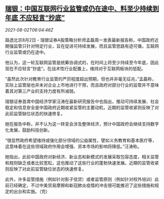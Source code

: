 <!--1627885863000-->
[瑞银：中国互联网行业监管或仍在途中、料至少持续到年底 不应轻言“抄底”](https://cn.reuters.com/article/ubs-china-www-regs-0802-idCNKBS2F30HF)
------

<div><i>2021-08-02T06:04:46Z</i></div><p>路透北京8月2日 - 瑞银证券A股策略分析师孟磊周一发表最新报告称，中国政府近期强监管只针对特定行业，旨在促进可持续发展，而且监管思路有迹可循，互联网行业监管或仍在途中。</p><p>他认为，这一轮互联网监管是统筹协调式的，在时间上将至少持续至今年底，因此现在不应轻言”抄底“。在战术性行业配置上，维持对于互联网板块的低配。</p><p>“虽然此次针对教育行业监管的严厉程度超出预期，但也并非毫无征兆，”孟磊称，实际上监管层也并未对企业上市地进行干预，而且政府对部分行业的监管并不意味着其对第三产业的支持力度有所减弱。</p><p>瑞银证券首席中国经济学家汪涛在最新研究报告中也指出，推动可持续发展、社会稳定和信息安全是中国政府近期收紧监管的主要动机，近期的监管收紧则反映了对此前监管缺位状态的快速修复。</p><p>她在报告中称，并不认为这一转变会涉及整体经济，预计中国政府会继续支持数字化发展，鼓励科技创新。</p><p>“很显然政府希望维持或强化部分领域的公益属性，譬如义务教育和基本医疗等，这意味着在这些领域政府作用会增强、资本市场的影响将降低。”汪涛称。</p><p>她指出，此前中国政府对新经济、新业态和新模式的发展采取包容态度，相关监管和规则缺乏或者比较宽松，这也推动了这些行业的蓬勃快速发展。近期的监管收紧则反映了对此前监管缺位状态的快速修复。</p><p>此外，许多监管措施（例如针对影子信贷）或者监管原则（例如针对校外培训）此前已经确定，不过中美贸易摩擦和新冠肺炎疫情的冲击很可能推迟了这些措施和规定的出台和实施。（完）</p>
